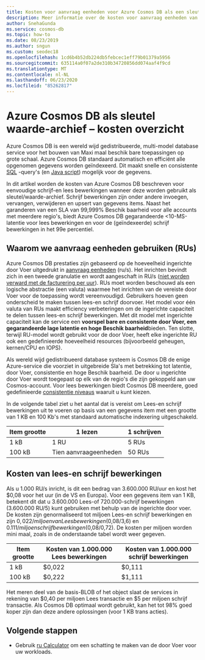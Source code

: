 ```yaml
---
title: Kosten voor aanvraag eenheden voor Azure Cosmos DB als een sleutel waarde-archief
description: Meer informatie over de kosten voor aanvraag eenheden van Azure Cosmos DB voor eenvoudige schrijf-en lees bewerkingen wanneer deze worden gebruikt als sleutel/waarde-archief.
author: SnehaGunda
ms.service: cosmos-db
ms.topic: how-to
ms.date: 08/23/2019
ms.author: sngun
ms.custom: seodec18
ms.openlocfilehash: 1cd6b4b52db224db5febcec1eff79b01379a5956
ms.sourcegitcommit: 635114a0f07a2de310b34720856dd074aaf4f9cd
ms.translationtype: MT
ms.contentlocale: nl-NL
ms.lasthandoff: 06/23/2020
ms.locfileid: "85262817"
---
```

# <a name="azure-cosmos-db-as-a-key-value-store--cost-overview"></a>Azure Cosmos DB als sleutel waarde-archief – kosten overzicht

Azure Cosmos DB is een wereld wijd gedistribueerde, multi-model database service voor het bouwen van Maxi maal beschik bare toepassingen op grote schaal. Azure Cosmos DB standaard automatisch en efficiënt alle opgenomen gegevens worden geïndexeerd. Dit maakt snelle en consistente [SQL](how-to-sql-query.md) -query's (en [Java script](stored-procedures-triggers-udfs.md)) mogelijk voor de gegevens. 

In dit artikel worden de kosten van Azure Cosmos DB beschreven voor eenvoudige schrijf-en lees bewerkingen wanneer deze worden gebruikt als sleutel/waarde-archief. Schrijf bewerkingen zijn onder andere invoegen, vervangen, verwijderen en upsert van gegevens items. Naast het garanderen van een SLA van 99,999% Beschik baarheid voor alle accounts met meerdere regio's, biedt Azure Cosmos DB gegarandeerde <10-MS-latentie voor lees bewerkingen en voor de (geïndexeerde) schrijf bewerkingen in het 99e percentiel. 

## <a name="why-we-use-request-units-rus"></a>Waarom we aanvraag eenheden gebruiken (RUs)

Azure Cosmos DB prestaties zijn gebaseerd op de hoeveelheid ingerichte door Voer uitgedrukt in [aanvraag eenheden](request-units.md) (ru/s). Het inrichten bevindt zich in een tweede granulatie en wordt aangeschaft in RU/s ([niet worden verward met de facturering per uur](https://azure.microsoft.com/pricing/details/cosmos-db/)). RUs moet worden beschouwd als een logische abstractie (een valuta) waarmee het inrichten van de vereiste door Voer voor de toepassing wordt vereenvoudigd. Gebruikers hoeven geen onderscheid te maken tussen lees-en schrijf doorvoer. Het model voor één valuta van RUs maakt efficiency verbeteringen om de ingerichte capaciteit te delen tussen lees-en schrijf bewerkingen. Met dit model met ingerichte capaciteit kan de service een **voorspel bare en consistente door Voer, een gegarandeerde lage latentie en hoge Beschik baarheid**bieden. Ten slotte, terwijl RU-model wordt gebruikt voor de door Voer, heeft elke ingerichte RU ook een gedefinieerde hoeveelheid resources (bijvoorbeeld geheugen, kernen/CPU en IOPS).

Als wereld wijd gedistribueerd database systeem is Cosmos DB de enige Azure-service die voorziet in uitgebreide Sla's met betrekking tot latentie, door Voer, consistentie en hoge Beschik baarheid. De door u ingerichte door Voer wordt toegepast op elk van de regio's die zijn gekoppeld aan uw Cosmos-account. Voor lees bewerkingen biedt Cosmos DB meerdere, goed gedefinieerde [consistentie niveaus](consistency-levels.md) waaruit u kunt kiezen. 

In de volgende tabel ziet u het aantal dat is vereist om Lees-en schrijf bewerkingen uit te voeren op basis van een gegevens item met een grootte van 1 KB en 100 Kb's met standaard automatische indexering uitgeschakeld. 

|Item grootte|1 lezen|1 schrijven|
|-------------|------|-------|
|1 kB|1 RU|5 RUs|
|100 kB|Tien aanvraageenheden|50 RUs|

## <a name="cost-of-reads-and-writes"></a>Kosten van lees-en schrijf bewerkingen

Als u 1.000 RU/s inricht, is dit een bedrag van 3.600.000 RU/uur en kost het $0,08 voor het uur (in de VS en Europa). Voor een gegevens item van 1 KB, betekent dit dat u 3.600.000 Lees-of 720.000-schrijf bewerkingen (3.600.000 RU/5) kunt gebruiken met behulp van de ingerichte door voer. De kosten zijn genormaliseerd tot miljoen Lees-en schrijf bewerkingen en zijn $0,022/miljoen van Lees bewerkingen ($0,08/3,6) en $0.111/miljoen schrijf bewerkingen ($0,08/0,72). De kosten per miljoen worden mini maal, zoals in de onderstaande tabel wordt weer gegeven.

|Item grootte|Kosten van 1.000.000 Lees bewerkingen|Kosten van 1.000.000 schrijf bewerkingen|
|-------------|-------|--------|
|1 kB|$0,022|$0,111|
|100 kB|$0,222|$1,111|


Het meren deel van de basis-BLOB of het object slaat de services in rekening van $0,40 per miljoen Lees transactie en $5 per miljoen schrijf transactie. Als Cosmos DB optimaal wordt gebruikt, kan het tot 98% goed koper zijn dan deze andere oplossingen (voor 1 KB trans acties).

## <a name="next-steps"></a>Volgende stappen

* Gebruik [ru Calculator](https://cosmos.azure.com/capacitycalculator/) om een schatting te maken van de door Voer voor uw workloads.

